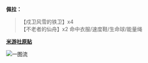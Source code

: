 **佩拉：**

> 【戍卫风雪的铁卫】x4  
> 【不老者的仙舟】x2
>   命中衣服/速度鞋/生命球/能量绳

**[米游社原贴](https://m.miyoushe.com/sr?channel=xiaomi/#/article/51061321)**

![一图流](https://jsd.cdn.zzko.cn/gh/AEDELSTAN/picx-images-hosting@master/Pictures/StarRail/Guide/佩拉.77dc4h7f1b.png)